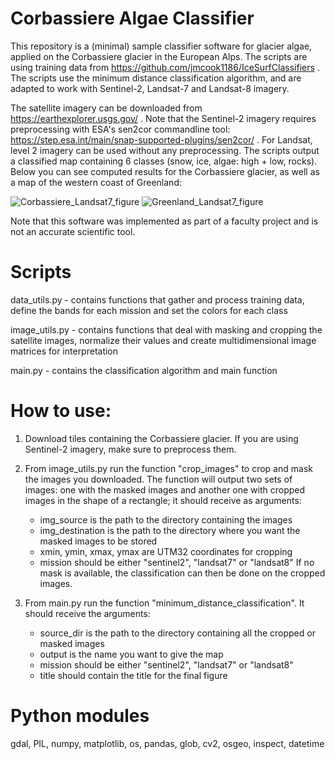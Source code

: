 # Corbassiere Algae Classifier

This repository is a (minimal) sample classifier software for glacier algae, applied on the Corbassiere glacier in the European Alps. The scripts are using training data from https://github.com/jmcook1186/IceSurfClassifiers . The scripts use the minimum distance classification algorithm, and are adapted to work with Sentinel-2, Landsat-7 and Landsat-8 imagery. 

The satellite imagery can be downloaded from https://earthexplorer.usgs.gov/ . Note that the Sentinel-2 imagery requires preprocessing with ESA's sen2cor commandline tool: https://step.esa.int/main/snap-supported-plugins/sen2cor/ . For Landsat, level 2 imagery can be used without any preprocessing.
The scripts output a classified map containing 6 classes (snow, ice, algae: high + low, rocks). Below you can see computed results for the Corbassiere glacier, as well as a map of the western coast of Greenland:

![Corbassiere_Landsat7_figure](https://user-images.githubusercontent.com/83270197/127008339-43ec14cd-60f0-46ed-ab86-a7c335776998.png)
![Greenland_Landsat7_figure](https://user-images.githubusercontent.com/83270197/127008845-bd3935b4-a18f-44da-b159-bc03f4445004.png)


Note that this software was implemented as part of a faculty project and is not an accurate scientific tool.

# Scripts

data_utils.py - contains functions that gather and process training data, define the bands for each mission and set the colors for each class

image_utils.py - contains functions that deal with masking and cropping the satellite images, normalize their values and create multidimensional image matrices for interpretation

main.py - contains the classification algorithm and main function


# How to use:

1. Download tiles containing the Corbassiere glacier. If you are using Sentinel-2 imagery, make sure to preprocess them.

2. From image_utils.py run the function "crop_images" to crop and mask the images you downloaded. The function will output two sets of images: one with the masked images and another one with cropped images in the shape of a rectangle; it should receive as arguments:
    - img_source is the path to the directory containing the images
    - img_destination is the path to the directory where you want the masked images to be stored
    - xmin, ymin, xmax, ymax are UTM32 coordinates for cropping
    - mission should be either "sentinel2", "landsat7" or "landsat8"
If no mask is available, the classification can then be done on the cropped images.

3. From main.py run the function "minimum_distance_classification". It should receive the arguments:
    - source_dir is the path to the directory containing all the cropped or masked images
    - output is the name you want to give the map
    - mission should be either "sentinel2", "landsat7" or "landsat8"
    - title should contain the title for the final figure 


# Python modules

gdal, PIL, numpy, matplotlib, os, pandas, glob, cv2, osgeo, inspect, datetime

